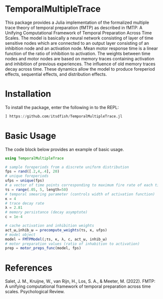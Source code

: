 # TemporalMultipleTrace

This package provides a Julia implementation of the formalized multiple trace theory of temporal preparation (fMTP) as described in fMTP: A Unifying Computational Framework of Temporal
Preparation Across Time Scales. The model is basically a neural network consisting of layer of time sensitive nodes which are connected to an output layer consisting of an inhibition node and an activation node. Mean motor response time is a linear function of the ratio of inhibition to activation. The weights between time nodes and motor nodes are based on memory traces containing activation and inhibition of previous experiences. The influence of old memory traces decay across time. These dynamics allow the model to produce foreperiod effects, sequential effects, and distribution effects. 

# Installation 

To install the package, enter the following in to the REPL:

```julia 
] https://github.com/itsdfish/TemporalMultipleTrace.jl
```

# Basic Usage

The code block below provides an example of basic usage. 
```julia 
using TemporalMultipleTrace

# sample foreperiods from a discrete uniform distribution
fps = rand([.2,4,.4], 20)
# unique foreperiods
ufps = unique(fps)
# a vector of time points corresponding to maximum fire rate of each time cell 
τs = range(.05, 5, length=50)
# temporal smearing parameter (controls width of activation function)
κ = 4
# trace decay rate 
λ = 2.81
# memory persistance (decay asymptote)
c = 1e-4

# cache activation and inhibition weights 
act_ω,inhib_ω = precompute_weights(τs, κ, ufps)
# model object
model = FMTPModel(;τs, κ, λ, c, act_ω, inhib_ω)
# motor preparation values (ratio of inhabition to activation)
prep = motor_preps_func(model, fps)
```

# References

Salet, J. M., Kruijne, W., van Rijn, H., Los, S. A., & Meeter, M. (2022). FMTP: A unifying computational framework of temporal preparation across time scales. Psychological Review.